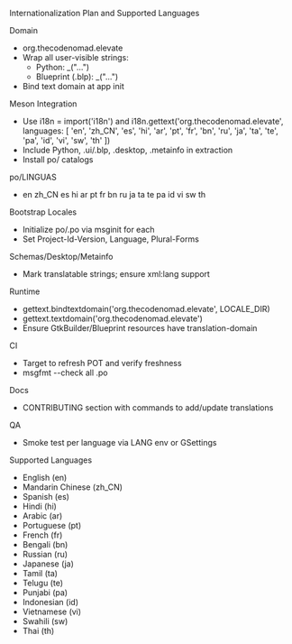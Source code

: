 Internationalization Plan and Supported Languages

Domain
- org.thecodenomad.elevate
- Wrap all user-visible strings:
  - Python: _("...")
  - Blueprint (.blp): _("...")
- Bind text domain at app init

Meson Integration
- Use i18n = import('i18n') and i18n.gettext('org.thecodenomad.elevate', languages: [
  'en', 'zh_CN', 'es', 'hi', 'ar', 'pt', 'fr', 'bn', 'ru', 'ja', 'ta', 'te', 'pa', 'id', 'vi', 'sw', 'th'
])
- Include Python, .ui/.blp, .desktop, .metainfo in extraction
- Install po/ catalogs

po/LINGUAS
- en zh_CN es hi ar pt fr bn ru ja ta te pa id vi sw th

Bootstrap Locales
- Initialize po/<lang>.po via msginit for each
- Set Project-Id-Version, Language, Plural-Forms

Schemas/Desktop/Metainfo
- Mark translatable strings; ensure xml:lang support

Runtime
- gettext.bindtextdomain('org.thecodenomad.elevate', LOCALE_DIR)
- gettext.textdomain('org.thecodenomad.elevate')
- Ensure GtkBuilder/Blueprint resources have translation-domain

CI
- Target to refresh POT and verify freshness
- msgfmt --check all .po

Docs
- CONTRIBUTING section with commands to add/update translations

QA
- Smoke test per language via LANG env or GSettings

Supported Languages
- English (en)
- Mandarin Chinese (zh_CN)
- Spanish (es)
- Hindi (hi)
- Arabic (ar)
- Portuguese (pt)
- French (fr)
- Bengali (bn)
- Russian (ru)
- Japanese (ja)
- Tamil (ta)
- Telugu (te)
- Punjabi (pa)
- Indonesian (id)
- Vietnamese (vi)
- Swahili (sw)
- Thai (th)
